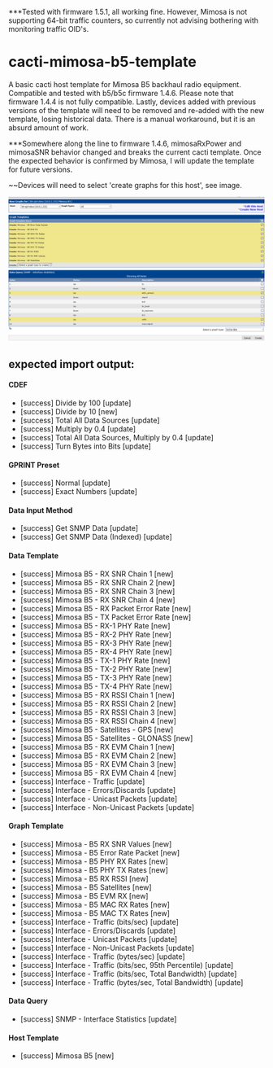 ***Tested with firmware 1.5.1, all working fine. However, Mimosa is not supporting 64-bit traffic counters, so currently not advising bothering with monitoring traffic OID's.

# cacti-mimosa-b5-template
A basic cacti host template for Mimosa B5 backhaul radio equipment.
Compatible and tested with b5/b5c firmware 1.4.6.
Please note that firmware 1.4.4 is not fully compatible.
Lastly, devices added with previous versions of the template will need to be removed and re-added with the new template, losing historical data. There is a manual workaround, but it is an absurd amount of work.

***Somewhere along the line to firmware 1.4.6, mimosaRxPower and mimosaSNR behavior changed and breaks the current cacti template. Once the expected behavior is confirmed by Mimosa, I will update the template for future versions.

~~Devices will need to select 'create graphs for this host', see image.

![create-new-graphs](https://github.com/danpalamo/cacti-mimosa-b5-template/blob/master/cacti-mimosa-b5-template-create-new-graphs.png)

## expected import output:

#### CDEF
- [success] Divide by 100 [update]
- [success] Divide by 10 [new]
- [success] Total All Data Sources [update]
- [success] Multiply by 0.4 [update]
- [success] Total All Data Sources, Multiply by 0.4 [update]
- [success] Turn Bytes into Bits [update]

#### GPRINT Preset
- [success] Normal [update]
- [success] Exact Numbers [update]

#### Data Input Method
- [success] Get SNMP Data [update]
- [success] Get SNMP Data (Indexed) [update]

#### Data Template
- [success] Mimosa B5 - RX SNR Chain 1 [new]
- [success] Mimosa B5 - RX SNR Chain 2 [new]
- [success] Mimosa B5 - RX SNR Chain 3 [new]
- [success] Mimosa B5 - RX SNR Chain 4 [new]
- [success] Mimosa B5 - RX Packet Error Rate [new]
- [success] Mimosa B5 - TX Packet Error Rate [new]
- [success] Mimosa B5 - RX-1 PHY Rate [new]
- [success] Mimosa B5 - RX-2 PHY Rate [new]
- [success] Mimosa B5 - RX-3 PHY Rate [new]
- [success] Mimosa B5 - RX-4 PHY Rate [new]
- [success] Mimosa B5 - TX-1 PHY Rate [new]
- [success] Mimosa B5 - TX-2 PHY Rate [new]
- [success] Mimosa B5 - TX-3 PHY Rate [new]
- [success] Mimosa B5 - TX-4 PHY Rate [new]
- [success] Mimosa B5 - RX RSSI Chain 1 [new]
- [success] Mimosa B5 - RX RSSI Chain 2 [new]
- [success] Mimosa B5 - RX RSSI Chain 3 [new]
- [success] Mimosa B5 - RX RSSI Chain 4 [new]
- [success] Mimosa B5 - Satellites - GPS [new]
- [success] Mimosa B5 - Satellites - GLONASS [new]
- [success] Mimosa B5 - RX EVM Chain 1 [new]
- [success] Mimosa B5 - RX EVM Chain 2 [new]
- [success] Mimosa B5 - RX EVM Chain 3 [new]
- [success] Mimosa B5 - RX EVM Chain 4 [new]
- [success] Interface - Traffic [update]
- [success] Interface - Errors/Discards [update]
- [success] Interface - Unicast Packets [update]
- [success] Interface - Non-Unicast Packets [update]

#### Graph Template
- [success] Mimosa - B5 RX SNR Values [new]
- [success] Mimosa - B5 Error Rate Packet [new]
- [success] Mimosa - B5 PHY RX Rates [new]
- [success] Mimosa - B5 PHY TX Rates [new]
- [success] Mimosa - B5 RX RSSI [new]
- [success] Mimosa - B5 Satellites [new]
- [success] Mimosa - B5 EVM RX [new]
- [success] Mimosa - B5 MAC RX Rates [new]
- [success] Mimosa - B5 MAC TX Rates [new]
- [success] Interface - Traffic (bits/sec) [update]
- [success] Interface - Errors/Discards [update]
- [success] Interface - Unicast Packets [update]
- [success] Interface - Non-Unicast Packets [update]
- [success] Interface - Traffic (bytes/sec) [update]
- [success] Interface - Traffic (bits/sec, 95th Percentile) [update]
- [success] Interface - Traffic (bits/sec, Total Bandwidth) [update]
- [success] Interface - Traffic (bytes/sec, Total Bandwidth) [update]

#### Data Query
- [success] SNMP - Interface Statistics [update]

#### Host Template
- [success] Mimosa B5 [new]
